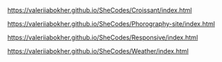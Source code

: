 https://valeriiabokher.github.io/SheCodes/Croissant/index.html

https://valeriiabokher.github.io/SheCodes/Phorography-site/index.html

https://valeriiabokher.github.io/SheCodes/Responsive/index.html

https://valeriiabokher.github.io/SheCodes/Weather/index.html
